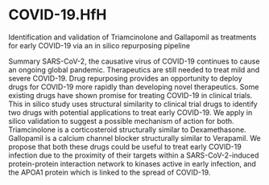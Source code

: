 # COVID-19.HfH
Identification and validation of Triamcinolone and Gallapomil as treatments for early COVID-19 via an in silico repurposing pipeline


Summary
SARS-CoV-2, the causative virus of COVID-19 continues to cause an ongoing global pandemic. Therapeutics are still needed to treat mild and severe COVID-19. Drug repurposing provides an opportunity to deploy drugs for COVID-19 more rapidly than developing novel therapeutics. Some existing drugs have shown promise for treating COVID-19 in clinical trials. This in silico study uses structural similarity to clinical trial drugs to identify two drugs with potential applications to treat early COVID-19. We apply in silico validation to suggest a possible mechanism of action for both. Triamcinolone is a corticosteroid structurally similar to Dexamethasone. Gallopamil is a calcium channel blocker structurally similar to Verapamil. We propose that both these drugs could be useful to treat early COVID-19 infection due to the proximity of their targets within a SARS-CoV-2-induced protein-protein interaction network to kinases active in early infection, and the APOA1 protein which is linked to the spread of COVID-19.
